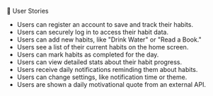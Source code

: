  📖 User Stories

- Users can register an account to save and track their habits.
- Users can securely log in to access their habit data.
- Users can add new habits, like "Drink Water" or "Read a Book."
- Users see a list of their current habits on the home screen.
- Users can mark habits as completed for the day.
- Users can view detailed stats about their habit progress.
- Users receive daily notifications reminding them about habits.
- Users can change settings, like notification time or theme.
- Users are shown a daily motivational quote from an external API.
